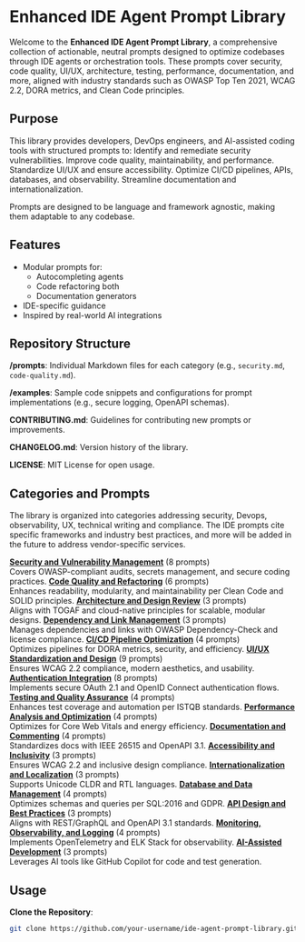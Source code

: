 # Enhanced IDE Agent Prompt Library

Welcome to the **Enhanced IDE Agent Prompt Library**, a comprehensive collection of actionable, neutral prompts designed to optimize codebases through IDE agents or orchestration tools. These prompts cover security, code quality, UI/UX, architecture, testing, performance, documentation, and more, aligned with industry standards such as OWASP Top Ten 2021, WCAG 2.2, DORA metrics, and Clean Code principles. 

## Purpose
This library provides developers, DevOps engineers, and AI-assisted coding tools with structured prompts to:
Identify and remediate security vulnerabilities.
Improve code quality, maintainability, and performance.
Standardize UI/UX and ensure accessibility.
Optimize CI/CD pipelines, APIs, databases, and observability.
Streamline documentation and internationalization.

Prompts are designed to be language and framework agnostic, making them adaptable to any codebase.

## Features
- Modular prompts for:
  - Autocompleting agents
  - Code refactoring both
  - Documentation generators
- IDE-specific guidance
- Inspired by real-world AI integrations

## Repository Structure

**/prompts**: Individual Markdown files for each category (e.g., `security.md`, `code-quality.md`).

**/examples**: Sample code snippets and configurations for prompt implementations (e.g., secure logging, OpenAPI schemas).

**CONTRIBUTING.md**: Guidelines for contributing new prompts or improvements.

**CHANGELOG.md**: Version history of the library.

**LICENSE**: MIT License for open usage.

## Categories and Prompts
The library is organized into categories addressing security, Devops, observability, UX, technical writing and compliance.  The IDE prompts cite specific frameworks and industry best practices, and more will be added in the future to address vendor-specific services. 

**[Security and Vulnerability Management](/prompts/security.md)** (8 prompts)  
   Covers OWASP-compliant audits, secrets management, and secure coding practices.
**[Code Quality and Refactoring](/prompts/code-quality.md)** (6 prompts)  
   Enhances readability, modularity, and maintainability per Clean Code and SOLID principles.
**[Architecture and Design Review](/prompts/architecture.md)** (3 prompts)  
   Aligns with TOGAF and cloud-native principles for scalable, modular designs.
**[Dependency and Link Management](/prompts/dependencies.md)** (3 prompts)  
   Manages dependencies and links with OWASP Dependency-Check and license compliance.
**[CI/CD Pipeline Optimization](/prompts/cicd.md)** (4 prompts)  
   Optimizes pipelines for DORA metrics, security, and efficiency.
**[UI/UX Standardization and Design](/prompts/ui-ux.md)** (9 prompts)  
   Ensures WCAG 2.2 compliance, modern aesthetics, and usability.
**[Authentication Integration](/prompts/authentication.md)** (8 prompts)  
   Implements secure OAuth 2.1 and OpenID Connect authentication flows.
**[Testing and Quality Assurance](/prompts/testing.md)** (4 prompts)  
   Enhances test coverage and automation per ISTQB standards.
**[Performance Analysis and Optimization](/prompts/performance.md)** (4 prompts)  
   Optimizes for Core Web Vitals and energy efficiency.
**[Documentation and Commenting](/prompts/documentation.md)** (4 prompts)  
    Standardizes docs with IEEE 26515 and OpenAPI 3.1.
**[Accessibility and Inclusivity](/prompts/accessibility.md)** (3 prompts)  
    Ensures WCAG 2.2 and inclusive design compliance.
**[Internationalization and Localization](/prompts/i18n.md)** (3 prompts)  
    Supports Unicode CLDR and RTL languages.
**[Database and Data Management](/prompts/database.md)** (4 prompts)  
    Optimizes schemas and queries per SQL:2016 and GDPR.
**[API Design and Best Practices](/prompts/api-design.md)** (3 prompts)  
    Aligns with REST/GraphQL and OpenAPI 3.1 standards.
**[Monitoring, Observability, and Logging](/prompts/observability.md)** (4 prompts)  
    Implements OpenTelemetry and ELK Stack for observability.
**[AI-Assisted Development](/prompts/ai-assisted.md)** (3 prompts)  
    Leverages AI tools like GitHub Copilot for code and test generation.

## Usage
**Clone the Repository**:
   ```bash
   git clone https://github.com/your-username/ide-agent-prompt-library.git




























